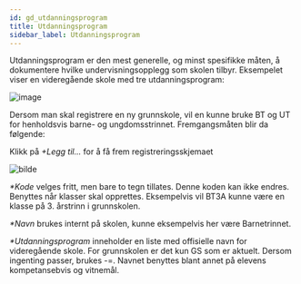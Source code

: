```yaml
---
id: gd_utdanningsprogram
title: Utdanningsprogram
sidebar_label: Utdanningsprogram
---
```

Utdanningsprogram er den mest generelle, og minst spesifikke måten, å dokumentere hvilke undervisningsopplegg som skolen tilbyr.
Eksempelet viser en videregående skole med tre utdanningsprogram:

![image](https://user-images.githubusercontent.com/80097133/120633181-24541600-c46a-11eb-93d9-3e296a7504cc.png)

Dersom man skal registrere en ny grunnskole, vil en kunne bruke BT og UT for henholdsvis barne- og ungdomsstrinnet. Fremgangsmåten blir da følgende:

Klikk på _+Legg til..._ for å få frem registreringsskjemaet

![bilde](https://user-images.githubusercontent.com/80097133/147214048-6ee008ce-7d2c-46fb-9b39-ac172fe675d5.png)

_*Kode_ velges fritt, men bare to tegn tillates. Denne koden kan ikke endres. Benyttes når klasser skal opprettes. Eksempelvis vil BT3A kunne være en klasse på 3. årstrinn i grunnskolen.

_*Navn_ brukes internt på skolen, kunne eksempelvis her være Barnetrinnet.

_*Utdanningsprogram_ inneholder en liste med offisielle navn for videregående skole. For grunnskolen er det kun GS som er aktuelt. Dersom ingenting passer, brukes -=. Navnet benyttes blant annet på elevens kompetansebvis og vitnemål.
